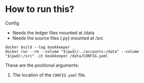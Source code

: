 # How to run this?

Config

- Needs the ledger files mounted at /data
- Needs the source files (.py) mounted at /src

```
docker build --tag bookkeeper .
docker run --rm --volume "$(pwd)/../accounts:/data" --volume "$(pwd):/src" -it bookkeeper /data/CONFIG.yaml
```

These are the positional arguments:

1. The location of the `CONFIG.yaml` file.
